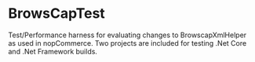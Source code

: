 # BrowsCapTest

Test/Performance harness for evaluating changes to BrowscapXmlHelper as used in nopCommerce. Two projects are included for testing .Net Core and .Net Framework builds.
